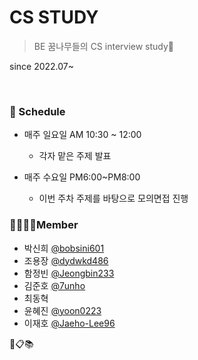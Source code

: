 # CS STUDY

> BE 꿈나무들의 CS interview study🌱 

since 2022.07~

<br>

### 📅 Schedule 
- 매주 일요일 AM 10:30 ~ 12:00
  - 각자 맡은 주제 발표

- 매주 수요일 PM6:00~PM8:00
  - 이번 주차 주제를 바탕으로 모의면접 진행


### 👨‍👨‍👧‍👧Member
- 박신희 [@bobsini601](https://github.com/bobsini601)
- 조용장 [@dydwkd486](https://github.com/dydwkd486)
- 함정빈 [@Jeongbin233](https://github.com/Jeongbin233)
- 김준호 [@7unho](https://github.com/7unho)
- 최동혁
- 윤혜진 [@yoon0223](https://github.com/yoon0223)
- 이재호 [@Jaeho-Lee96](https://github.com/Jaeho-Lee96)


📌📋📚
